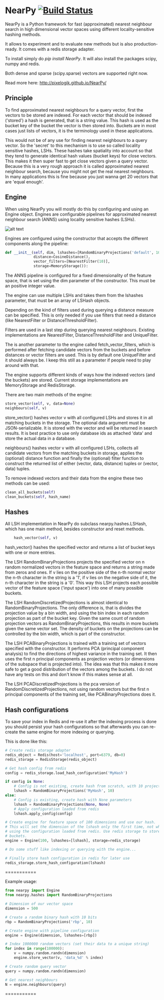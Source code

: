 # NearPy [![Build Status](https://travis-ci.org/pixelogik/NearPy.svg?branch=master)](https://travis-ci.org/pixelogik/NearPy)

NearPy is a Python framework for fast (approximated) nearest neighbour search in high dimensional vector spaces using different locality-sensitive hashing methods.

It allows to experiment and to evaluate new methods but is also production-ready. It comes with a redis storage adapter.

To install simply do *pip install NearPy*. It will also install the packages scipy, numpy and redis.

Both dense and sparse (scipy.sparse) vectors are supported right now.

Read more here: http://pixelogik.github.io/NearPy/

## Principle

To find approximated nearest neighbours for a query vector, first the vectors to be stored are indexed. For each vector that should be indexed ('stored') a hash is generated,
that is a string value. This hash is used as the bucket key
of the bucket the vector is then stored into. Buckets are in most cases just lists of vectors, it is the terminology used in these applications.

This would not be of any use for finding nearest neighbours to a query vector. So the 'secret' to this mechanism is to use so called locality sensitive hashes, LSHs.
These hashes take spatiality into account so that they tend to generate identical hash values (bucket keys) for close vectors. This makes it then super fast to get close
vectors given a query vector. Because this is a very rough approach it is called approximated nearest neighbour search, because you might not get the real nearest
neighbours. In many applications this is fine because you just wanna get 20 vectors that are 'equal enough'.

## Engine

When using NearPy you will mostly do this by configuring and using an Engine object. Engines are configurable
pipelines for approximated nearest neighbour search (ANNS) using locality sensitive hashes (LSHs).

![alt text](http://pixelogik.github.io/NearPy/images/Pipeline.png "Pipeline diagram")

Engines are configured using the constructor that accepts the different components along the pipeline:

```python
def __init__(self, dim, lshashes=[RandomBinaryProjections('default', 10)],
             distance=CosineDistance(),
             vector_filters=[NearestFilter(10)],
             storage=MemoryStorage()):
```

The ANNS pipeline is configured for a fixed dimensionality of the feature space, that is set using the dim parameter of the constructor. This must be an positive integer value.

The engine can use multiple LSHs and takes them from the lshashes parameter, that must be an array of
LSHash objects.

Depending on the kind of filters used during querying a distance measure can be specified. This is only
needed if you use filters that need a distance (like NearestFilter or DistanceThresholdFilter).

Filters are used in a last step during querying nearest neighbours. Existing implementations are NearestFilter, DistanceThresholdFilter and UniqueFilter.

The is another parameter to the engine called fetch_vector_filters, which is performed after fetching candidate vectors from the buckets and before distances
or vector filters are used. This is by default one UniqueFilter and it should always be. I keep this still as a parameter if people need to play around with that.

The engine supports different kinds of ways how the indexed vectors (and the buckets) are stored. Current
storage implementations are MemoryStorage and RedisStorage.

There are two main methods of the engine:

```python
store_vector(self, v, data=None)
neighbours(self, v)
```
store_vector() hashes vector v with all configured LSHs and stores it in all matching buckets in the storage.
The optional data argument must be JSON-serializable. It is stored with the vector and will be returned in search results.
It is best practice to use only database ids as attached 'data' and store the actual data in a database.

neighbours() hashes vector v with all configured LSHs, collects all candidate vectors from the matching
buckets in storage, applies the (optional) distance function and finally the (optional) filter function
to construct the returned list of either (vector, data, distance) tuples or (vector, data) tuples.

To remove indexed vectors and their data from the engine these two methods can be used:

```python
clean_all_buckets(self)
clean_buckets(self, hash_name)
```
## Hashes

All LSH implementation in NearPy do subclass nearpy.hashes.LSHash, which has one main method, besides
constructor and reset methods.

```python
    hash_vector(self, v)
```

hash_vector() hashes the specified vector and returns a list of bucket keys with one or more entries.

The LSH RandomBinaryProjections projects the specified vector on n random
normalized vectors in the feature space and returns a string made from zeros and ones. If v lies on
the positive side of the n-th normal vector the n-th character in the string is a '1', if v lies
on the negative side of it, the n-th character in the string is a '0'. This way this LSH projects
each possible vector of the feature space ('input space') into one of many possible buckets.

The LSH RandomDiscretizedProjections is almost identical to RandomBinaryProjections. The only difference is,
that is divides the projection value by a bin width, and using the bin index in each random projection
as part of the bucket key. Given the same count of random projection vectors as RandomBinaryProjections, this
results in more buckets given the same vector set. The density of buckets on the projections can be controlled
by the bin width, which is part of the constructor.

The LSH PCABinaryProjections is trained with a training set of vectors specified with the constructor. It
performs PCA (principal component analysis) to find the directions of highest variance in the training set.
It then uses the first n principal components as projection vectors (or dimensions of the subspace that is
projected into). The idea was that this makes it more safe to get a good distribution of the vectors among
the buckets. I do not have any tests on this and don't know if this makes sense at all.

The LSH PCADiscretizedProjections is the pca version of RandomDiscretizedProjections, not using random vectors
but the first n principal components of the training set, like PCABinaryProjections does it.

## Hash configurations

To save your index in Redis and re-use it after the indexing process is done you should persist
your hash configurations so that afterwards you can re-create the same engine for more indexing
or querying.

This is done like this:

```python
# Create redis storage adapter
redis_object = Redis(host='localhost', port=6379, db=0)
redis_storage = RedisStorage(redis_object)

# Get hash config from redis
config = redis_storage.load_hash_configuration('MyHash')

if config is None:
    # Config is not existing, create hash from scratch, with 10 projections
    lshash = RandomBinaryProjections('MyHash', 10)
else:
    # Config is existing, create hash with None parameters
    lshash = RandomBinaryProjections(None, None)
    # Apply configuration loaded from redis
    lshash.apply_config(config)

# Create engine for feature space of 100 dimensions and use our hash.
# This will set the dimension of the lshash only the first time, not when
# using the configuration loaded from redis. Use redis storage to store
# buckets.
engine = Engine(100, lshashes=[lshash], storage=redis_storage)

# Do some stuff like indexing or querying with the engine...

# Finally store hash configuration in redis for later use
redis_storage.store_hash_configuration(lshash)
```
===========

Example usage:

```python
from nearpy import Engine
from nearpy.hashes import RandomBinaryProjections

# Dimension of our vector space
dimension = 500

# Create a random binary hash with 10 bits
rbp = RandomBinaryProjections('rbp', 10)

# Create engine with pipeline configuration
engine = Engine(dimension, lshashes=[rbp])

# Index 1000000 random vectors (set their data to a unique string)
for index in range(100000):
    v = numpy.random.randn(dimension)
    engine.store_vector(v, 'data_%d' % index)

# Create random query vector
query = numpy.random.randn(dimension)

# Get nearest neighbours
N = engine.neighbours(query)
```

===========









